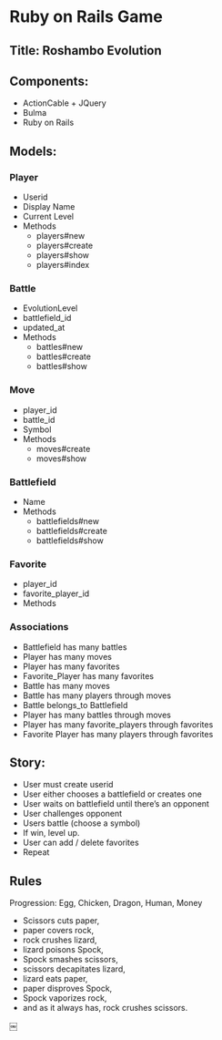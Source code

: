 # Ruby on Rails Game

## Title: Roshambo Evolution

## Components: 
- ActionCable + JQuery
- Bulma
- Ruby on Rails


## Models:
### Player	
- Userid
- Display Name
- Current Level
- Methods
    - players#new 
    - players#create
    - players#show
    - players#index


### Battle	
- EvolutionLevel
- battlefield_id
- updated_at
- Methods
    - battles#new
    - battles#create
    - battles#show	

### Move	
- player_id
- battle_id
- Symbol	
- Methods
    - moves#create
    - moves#show

### Battlefield	
- Name	
- Methods
	- battlefields#new
    - battlefields#create
    - battlefields#show	

### Favorite
- player_id
- favorite_player_id
- Methods

### Associations
- Battlefield has many battles
- Player has many moves
- Player has many favorites
- Favorite_Player has many favorites
- Battle has many moves
- Battle has many players through moves
- Battle belongs_to Battlefield
- Player has many battles through moves
- Player has many favorite_players through favorites
- Favorite Player has many players through favorites

## Story:
- User  must create userid
- User either chooses a battlefield or creates one
- User waits on battlefield until there’s an opponent
- User challenges opponent
- Users battle (choose a symbol)
- If win, level up.
- User can add / delete favorites
- Repeat


## Rules
Progression:  Egg, Chicken, Dragon, Human, Money

* Scissors cuts paper, 
* paper covers rock, 
* rock crushes lizard, 
* lizard poisons Spock, 
* Spock smashes scissors, 
* scissors decapitates lizard, 
* lizard eats paper, 
* paper disproves Spock, 
* Spock vaporizes rock, 
* and as it always has, rock crushes scissors.

￼
